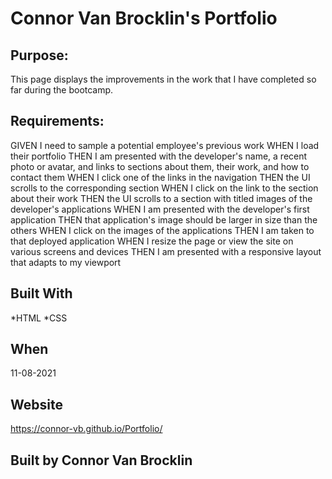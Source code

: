 # Connor Van Brocklin's Portfolio

## Purpose:
This page displays the improvements in the work that I have completed so far during the bootcamp.

## Requirements:
GIVEN I need to sample a potential employee's previous work
WHEN I load their portfolio
THEN I am presented with the developer's name, a recent photo or avatar, and links to sections about them, their work, and how to contact them
WHEN I click one of the links in the navigation
THEN the UI scrolls to the corresponding section
WHEN I click on the link to the section about their work
THEN the UI scrolls to a section with titled images of the developer's applications
WHEN I am presented with the developer's first application
THEN that application's image should be larger in size than the others
WHEN I click on the images of the applications
THEN I am taken to that deployed application
WHEN I resize the page or view the site on various screens and devices
THEN I am presented with a responsive layout that adapts to my viewport

## Built With
*HTML
*CSS

## When 
11-08-2021

## Website
https://connor-vb.github.io/Portfolio/

## Built by Connor Van Brocklin